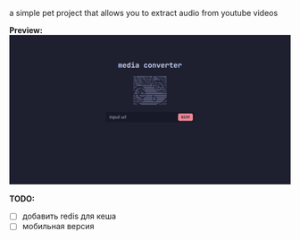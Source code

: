 a simple pet project that allows you to extract audio from youtube videos


**Preview:**
![Preview](image.png)


**TODO:**
- [ ] добавить redis для кеша
- [ ] мобильная версия